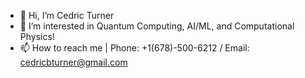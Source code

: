 - 👋 Hi, I’m Cedric Turner
- 👀 I’m interested in Quantum Computing, AI/ML, and Computational Physics!
- 📫 How to reach me | Phone: +1(678)-500-6212 / Email: cedricbturner@gmail.com

<!---
cedricturner/cedricturner is a ✨ special ✨ repository because its `README.md` (this file) appears on your GitHub profile.
You can click the Preview link to take a look at your changes.
--->
